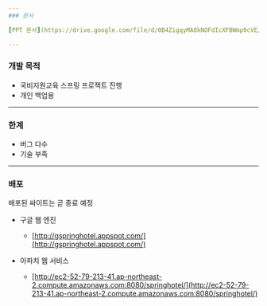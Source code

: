```yaml
---
### 문서

[PPT 문서](https://drive.google.com/file/d/0B4ZigqyMA8kNOFdIcXFBWmp0cVE/view)

---
```

### 개발 목적

* 국비지원교육 스프링 프로젝트 진행
* 개인 백업용

---
### 한계
* 버그 다수
* 기술 부족 

---
### 배포
배포된 싸이트는 곧 종료 예정

* 구글 웹 엔진
	* [http://gspringhotel.appspot.com/](http://gspringhotel.appspot.com/)

* 아파치 웹 서비스
	* [http://ec2-52-79-213-41.ap-northeast-2.compute.amazonaws.com:8080/springhotel/](http://ec2-52-79-213-41.ap-northeast-2.compute.amazonaws.com:8080/springhotel/)

